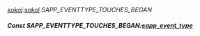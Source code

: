 _[sokol](../../modules/sokol/sokol-module.md):[sokol](../../modules/sokol/sokol-module.md).SAPP\_EVENTTYPE\_TOUCHES\_BEGAN_
##### Const SAPP\_EVENTTYPE\_TOUCHES\_BEGAN:[sapp_event_type](../../modules/sokol/sokol-sapp_event_type.md)
